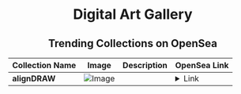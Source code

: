 <div align="center">

# Digital Art Gallery

## Trending Collections on OpenSea

| Collection Name                       | Image                                                                                     | Description                       | OpenSea Link                                                                                          |
|---------------------------------------|-------------------------------------------------------------------------------------------|-----------------------------------|--------------------------------------------------------------------------------------------------------|
| **alignDRAW** | ![Image](https://raw.seadn.io/files/1733d817d241aa0b97637ce4f1727818.svg?w=200&auto=format) |  | <details><summary>Link</summary>[alignDRAW](https://opensea.io/collection/aligndraw-2)</details> |

</div>